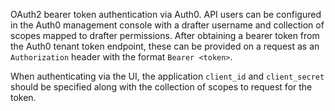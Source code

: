 OAuth2 bearer token authentication via Auth0. API users can be configured in the Auth0 management console
with a drafter username and collection of scopes mapped to drafter permissions. After obtaining a bearer token from
the Auth0 tenant token endpoint, these can be provided on a request as an `Authorization` header with the format `Bearer <token>`.

When authenticating via the UI, the application `client_id` and `client_secret` should be specified along with the
collection of scopes to request for the token.
